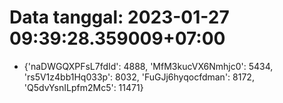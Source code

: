 # Data tanggal: 2023-01-27 09:39:28.359009+07:00

* {'naDWGQXPFsL7fdId': 4888, 'MfM3kucVX6Nmhjc0': 5434, 'rs5V1z4bb1Hq033p': 8032, 'FuGJj6hyqocfdman': 8172, 'Q5dvYsnILpfm2Mc5': 11471}
